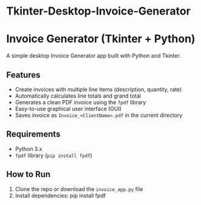 # Tkinter-Desktop-Invoice-Generator
# Invoice Generator (Tkinter + Python)

A simple desktop Invoice Generator app built with Python and Tkinter.

## Features

- Create invoices with multiple line items (description, quantity, rate)
- Automatically calculates line totals and grand total
- Generates a clean PDF invoice using the `fpdf` library
- Easy-to-use graphical user interface (GUI)
- Saves invoice as `Invoice_<ClientName>.pdf` in the current directory

## Requirements

- Python 3.x
- `fpdf` library (`pip install fpdf`)

## How to Run

1. Clone the repo or download the `invoice_app.py` file
2. Install dependencies: pip install fpdf
